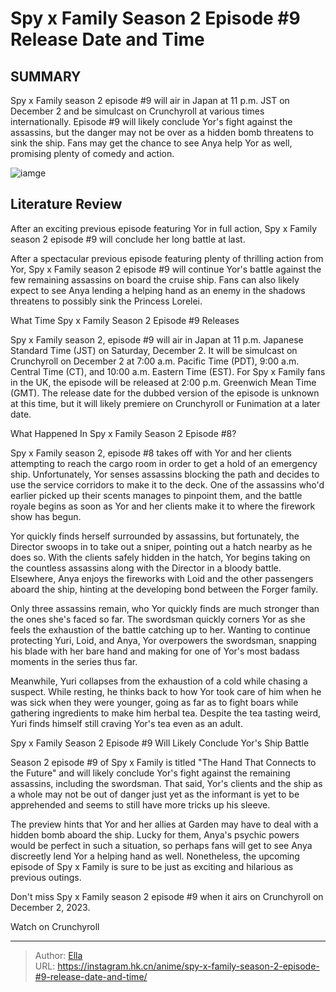 # Spy x Family Season 2 Episode #9 Release Date and Time


## SUMMARY 



  Spy x Family season 2 episode #9 will air in Japan at 11 p.m. JST on December 2 and be simulcast on Crunchyroll at various times internationally.   Episode #9 will likely conclude Yor&#39;s fight against the assassins, but the danger may not be over as a hidden bomb threatens to sink the ship.   Fans may get the chance to see Anya help Yor as well, promising plenty of comedy and action.  

![iamge](https://static1.srcdn.com/wordpress/wp-content/uploads/2023/11/spy-x-family-poster-art-featuring-yor-anya-loid-franky-damian-and-other-central-characters.jpg)

## Literature Review

After an exciting previous episode featuring Yor in full action, Spy x Family season 2 episode #9 will conclude her long battle at last.




After a spectacular previous episode featuring plenty of thrilling action from Yor, Spy x Family season 2 episode #9 will continue Yor&#39;s battle against the few remaining assassins on board the cruise ship. Fans can also likely expect to see Anya lending a helping hand as an enemy in the shadows threatens to possibly sink the Princess Lorelei.





 What Time Spy x Family Season 2 Episode #9 Releases 
          

Spy x Family season 2, episode #9 will air in Japan at 11 p.m. Japanese Standard Time (JST) on Saturday, December 2. It will be simulcast on Crunchyroll on December 2 at 7:00 a.m. Pacific Time (PDT), 9:00 a.m. Central Time (CT), and 10:00 a.m. Eastern Time (EST). For Spy x Family fans in the UK, the episode will be released at 2:00 p.m. Greenwich Mean Time (GMT). The release date for the dubbed version of the episode is unknown at this time, but it will likely premiere on Crunchyroll or Funimation at a later date.



 What Happened In Spy x Family Season 2 Episode #8? 
          

Spy x Family season 2, episode #8 takes off with Yor and her clients attempting to reach the cargo room in order to get a hold of an emergency ship. Unfortunately, Yor senses assassins blocking the path and decides to use the service corridors to make it to the deck. One of the assassins who&#39;d earlier picked up their scents manages to pinpoint them, and the battle royale begins as soon as Yor and her clients make it to where the firework show has begun.




Yor quickly finds herself surrounded by assassins, but fortunately, the Director swoops in to take out a sniper, pointing out a hatch nearby as he does so. With the clients safely hidden in the hatch, Yor begins taking on the countless assassins along with the Director in a bloody battle. Elsewhere, Anya enjoys the fireworks with Loid and the other passengers aboard the ship, hinting at the developing bond between the Forger family.

          

Only three assassins remain, who Yor quickly finds are much stronger than the ones she&#39;s faced so far. The swordsman quickly corners Yor as she feels the exhaustion of the battle catching up to her. Wanting to continue protecting Yuri, Loid, and Anya, Yor overpowers the swordsman, snapping his blade with her bare hand and making for one of Yor&#39;s most badass moments in the series thus far.




Meanwhile, Yuri collapses from the exhaustion of a cold while chasing a suspect. While resting, he thinks back to how Yor took care of him when he was sick when they were younger, going as far as to fight boars while gathering ingredients to make him herbal tea. Despite the tea tasting weird, Yuri finds himself still craving Yor&#39;s tea even as an adult.



 Spy x Family Season 2 Episode #9 Will Likely Conclude Yor&#39;s Ship Battle 
          

Season 2 episode #9 of Spy x Family is titled &#34;The Hand That Connects to the Future&#34; and will likely conclude Yor&#39;s fight against the remaining assassins, including the swordsman. That said, Yor&#39;s clients and the ship as a whole may not be out of danger just yet as the informant is yet to be apprehended and seems to still have more tricks up his sleeve.

The preview hints that Yor and her allies at Garden may have to deal with a hidden bomb aboard the ship. Lucky for them, Anya&#39;s psychic powers would be perfect in such a situation, so perhaps fans will get to see Anya discreetly lend Yor a helping hand as well. Nonetheless, the upcoming episode of Spy x Family is sure to be just as exciting and hilarious as previous outings.




Don&#39;t miss Spy x Family season 2 episode #9 when it airs on Crunchyroll on December 2, 2023.

Watch on Crunchyroll



---

> Author: [Ella](https://instagram.hk.cn/)  
> URL: https://instagram.hk.cn/anime/spy-x-family-season-2-episode-#9-release-date-and-time/  

